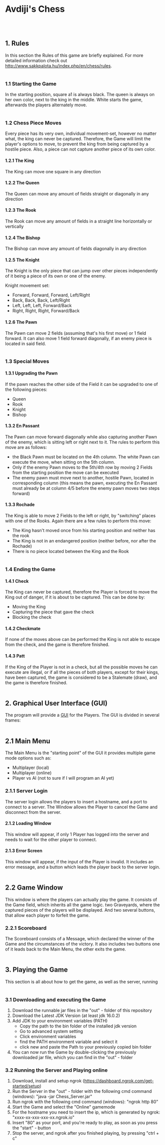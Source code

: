 # Avdiji's Chess
<br><br>
## 1. Rules

In this section the Rules of this game are briefly explained. For more detailed information check
out http://www.sakkpalota.hu/index.php/en/chess/rules.
<br><br>

### 1.1 Starting the Game

In the starting position, square a1 is always black. The queen is always on her own color, next to the king in the
middle. White starts the game, afterwards the players alternately move.
<br><br>

### 1.2 Chess Piece Moves
Every piece has its very own, individual movement-set, however no matter what, the king can never be captured. Therefore, the Game will limit the player's options to move, to prevent the king from being captured by a hostile piece. Also, a piece can not capture another piece of its own color.

#### 1.2.1 The King

The King can move one square in any direction

#### 1.2.2 The Queen

The Queen can move any amount of fields straight or diagonally in any direction

#### 1.2.3 The Rook

The Rook can move any amount of fields in a straight line horizontally or vertically

#### 1.2.4 The Bishop

The Bishop can move any amount of fields diagonally in any direction

#### 1.2.5 The Knight

The Knight is the only piece that can jump over other pieces independently of it being a piece of its own or one of the
enemy.

Knight movement set:

- Forward, Forward, Forward, Left/Right
- Back, Back, Back, Left/Right
- Left, Left, Left, Forward/Back
- Right, Right, Right, Forward/Back

#### 1.2.6 The Pawn

The Pawn can move 2 fields (assuming that's his first move) or 1 field forward. It can also move 1 field forward diagonally, if
an enemy piece is located in said field.
<br><br>

### 1.3 Special Moves

#### 1.3.1 Upgrading the Pawn

If the pawn reaches the other side of the Field it can be upgraded to one of the following pieces:

- Queen
- Rook
- Knight
- Bishop

#### 1.3.2 En Passant

The Pawn can move forward diagonally while also capturing another Pawn of the enemy, which is sitting left or right next
to it. The rules to perform this move are as follows:

- the Black Pawn must be located on the 4th column. The white Pawn can execute the move, when sitting on the 5th column.
- Only if the enemy Pawn moves to the 5th/4th row by moving 2 Fields from the starting position the move can be executed
- The enemy pawn must move next to another, hostile Pawn, located in corresponding column (this means the pawn, executing the En Passant must already be at column 4/5 before the enemy pawn moves two steps forward)

#### 1.3.3 Rochade

The King is able to move 2 Fields to the left or right, by "switching" places with one of the Rooks. Again there are a
few rules to perform this move:

- The King hasn't moved once from his starting position and neither has the rook
- The King is not in an endangered position (neither before, nor after the Rochade)
- There is no piece located between the King and the Rook
  <br><br>
  
### 1.4 Ending the Game

#### 1.4.1 Check

The King can never be captured, therefore the Player is forced to move the King out of danger, if it is about to be
captured. This can be done by:

- Moving the King
- Capturing the piece that gave the check
- Blocking the check

#### 1.4.2 Checkmate

If none of the moves above can be performed the King is not able to escape from the check, and the game is therefore
finished.

#### 1.4.3 Patt

If the King of the Player is not in a check, but all the possible moves he can execute are illegal, or if all the pieces of both players, except for their kings, have been captured, the game is considered to be a Stalemate (draw), and the game is therefore finished.
<br><br>

## 2. Graphical User Interface (GUI)

The program will provide a [GUI](Chess_GUI_Template.pdf) for the Players. The GUI is divided in several frames:
<br><br>

## 2.1 Main Menu

The Main Menu is the "starting point" of the GUI it provides multiple game mode options such as:

- Multiplayer (local)
- Multiplayer (online)
- Player vs AI (not to sure if I will program an AI yet)

### 2.1.1 Server Login

The server login allows the players to insert a hostname, and a port to connect to a server.
The Window allows the Player to cancel the Game and disconnect from the server.

#### 2.1.2 Loading Window

This window will appear, if only 1 Player has logged into the server and needs to wait for the other player to connect.

#### 2.1.3 Error Screen

This window will appear, if the input of the Player is invalid. It includes an error message, and a button which leads
the player back to the server login.
<br><br>

## 2.2 Game Window

This window is where the players can actually play the game. It consists of the Game field, which inherits all the game
logic. two Graveyards, where the captured pieces of the players will be displayed. And two several buttons, that allow
each player to forfeit the game.

### 2.2.1 Scoreboard

The Scoreboard consists of a Message, which declared the winner of the Game and the circumstances of the victory. It
also includes two buttons one of it leads back to the Main Menu, the other exits the game.
<br><br>

## 3. Playing the Game
This section is all about how to get the game, as well as the server, running
<br><br>

### 3.1 Downloading and executing the Game

1. Download the runnable jar files in the "out" - folder of this repository
2. Download the Latest JDK Version (at least jdk 16.0.2)
3. Add JDK to your environment variables (PATH)
    - Copy the path to the bin folder of the installed jdk version
    - Go to advanced system setting
    - Click environment variables
    - find the PATH environment variable and select it
    - click new and paste the Path to your previously copied bin folder
4. You can now run the Game by double-clicking the previously downloaded jar file, which you can find in the "out" - folder

### 3.2 Running the Server and Playing online

1. Download, install and setup ngrok (https://dashboard.ngrok.com/get-started/setup)
2. Run the Server in the "out" - folder with the following cmd command (windows): "java -jar Chess_Server.jar"
3. Run ngrok with the following cmd command (windows): "ngrok http 80"
4. Start the Game and select the "Online" gamemode
5. For the hostname you need to insert the ip, which is generated by ngrok: "xxxx-xx-xxx-xxx-xx.ngrok.io"
6. Insert "80" as your port, and you're ready to play, as soon as you press the "start" - button
7. Stop the server, and ngrok after you finished playing, by pressing "ctrl + c"

